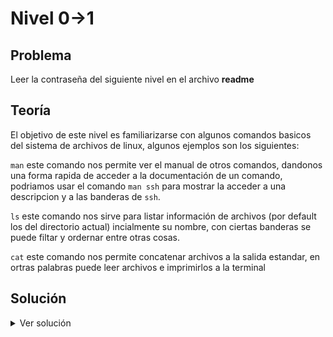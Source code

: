 # Nivel 0->1

## Problema

Leer la contraseña del siguiente nivel en el archivo **readme**

## Teoría

El objetivo de este nivel es familiarizarse con algunos comandos basicos del sistema de archivos de linux, algunos ejemplos son los siguientes:

`man` este comando nos permite ver el manual de otros comandos, dandonos una forma rapida de acceder a la documentación de un comando,
podriamos usar el comando  `man ssh` para mostrar la acceder a una descripcion y a las banderas de `ssh`.

`ls` este comando nos sirve para listar información de archivos (por default los del directorio actual) incialmente su nombre, con ciertas banderas se puede filtar y ordernar entre otras cosas.

`cat` este comando nos permite concatenar  archivos a la  salida estandar, en ortras palabras puede leer archivos e imprimirlos a la terminal 

## Solución

<details>
<summary>Ver solución</summary>

Una vez logeados en el servidor de `bandit0` podemos usar el comando `ls` para verificar que el archivo **readme** exista. De forma que podamos ejecutar el siguiente comando:

```bash
cat readme
```

El comando concatena el archivo a la salida estandar y nos muestra un mensaje de bienvenida junto con la contraseña
</details>
